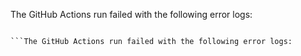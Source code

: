 The GitHub Actions run failed with the following error logs:

```

```The GitHub Actions run failed with the following error logs:

```



```
